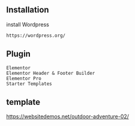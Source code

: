 ## Installation

install Wordpress

```
https://wordpress.org/
```

## Plugin 
```
Elementor
Elementor Header & Footer Builder
Elementor Pro
Starter Templates
```


<!-- ```
virtual host name : wptest
```

```
folder path : C:\wamp64\www\brief-7
```

```
wptest
``` -->

## template

https://websitedemos.net/outdoor-adventure-02/
